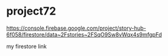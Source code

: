 # project72
https://console.firebase.google.com/project/story-hub-6f058/firestore/data~2Fstories~2FSqO9Sw8vWqx4s9mfgpFd

my firestore link